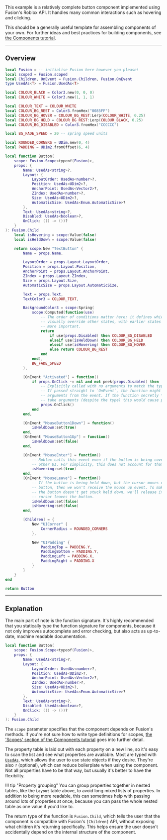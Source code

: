 This example is a relatively complete button component implemented using
Fusion's Roblox API. It handles many common interactions such as hovering and
clicking.

This should be a generally useful template for assembling components of your
own. For further ideas and best practices for building components, see
[the Components tutorial](../../../tutorials/components/components).


-----

## Overview

```Lua linenums="1"
local Fusion = -- initialise Fusion here however you please!
local scoped = Fusion.scoped
local Children, OnEvent = Fusion.Children, Fusion.OnEvent
type UsedAs<T> = Fusion.UsedAs<T>

local COLOUR_BLACK = Color3.new(0, 0, 0)
local COLOUR_WHITE = Color3.new(1, 1, 1)

local COLOUR_TEXT = COLOUR_WHITE
local COLOUR_BG_REST = Color3.fromHex("0085FF")
local COLOUR_BG_HOVER = COLOUR_BG_REST:Lerp(COLOUR_WHITE, 0.25)
local COLOUR_BG_HELD = COLOUR_BG_REST:Lerp(COLOUR_BLACK, 0.25)
local COLOUR_BG_DISABLED = Color3.fromHex("CCCCCC")

local BG_FADE_SPEED = 20 -- spring speed units

local ROUNDED_CORNERS = UDim.new(0, 4)
local PADDING = UDim2.fromOffset(6, 4)

local function Button(
	scope: Fusion.Scope<typeof(Fusion)>,
	props: {
		Name: UsedAs<string>?,
		Layout: {
			LayoutOrder: UsedAs<number>?,
			Position: UsedAs<UDim2>?,
			AnchorPoint: UsedAs<Vector2>?,
			ZIndex: UsedAs<number>?,
			Size: UsedAs<UDim2>?,
			AutomaticSize: UsedAs<Enum.AutomaticSize>?
		},
		Text: UsedAs<string>?,
		Disabled: UsedAs<boolean>?,
		OnClick: (() -> ())?
	}
): Fusion.Child
	local isHovering = scope:Value(false)
	local isHeldDown = scope:Value(false)

	return scope:New "TextButton" {
		Name = props.Name,

		LayoutOrder = props.Layout.LayoutOrder,
		Position = props.Layout.Position,
		AnchorPoint = props.Layout.AnchorPoint,
		ZIndex = props.Layout.ZIndex,
		Size = props.Layout.Size,
		AutomaticSize = props.Layout.AutomaticSize,

		Text = props.Text,
		TextColor3 = COLOUR_TEXT,

		BackgroundColor3 = scope:Spring(
			scope:Computed(function(use)
				-- The order of conditions matter here; it defines which states
				-- visually override other states, with earlier states being
				-- more important.
				return
					if use(props.Disabled) then COLOUR_BG_DISABLED
					elseif use(isHeldDown) then COLOUR_BG_HELD
					elseif use(isHovering) then COLOUR_BG_HOVER
					else return COLOUR_BG_REST
				end
			end), 
			BG_FADE_SPEED
		),

		[OnEvent "Activated"] = function()
			if props.OnClick ~= nil and not peek(props.Disabled) then
				-- Explicitly called with no arguments to match the typedef. 
				-- If passed straight to `OnEvent`, the function might receive
				-- arguments from the event. If the function secretly *does*
				-- take arguments (despite the type) this would cause problems.
				props.OnClick()
			end
		end,

		[OnEvent "MouseButton1Down"] = function()
			isHeldDown:set(true)
		end,
		[OnEvent "MouseButton1Up"] = function()
			isHeldDown:set(false)
		end,

		[OnEvent "MouseEnter"] = function()
			-- Roblox calls this event even if the button is being covered by
			-- other UI. For simplicity, this does not account for that.
			isHovering:set(true)
		end,
		[OnEvent "MouseLeave"] = function()
			-- If the button is being held down, but the cursor moves off the
			-- button, then we won't receive the mouse up event. To make sure
			-- the button doesn't get stuck held down, we'll release it if the
			-- cursor leaves the button.
			isHeldDown:set(false)
			isHovering:set(false)
		end,

		[Children] = {
			New "UICorner" {
				CornerRadius = ROUNDED_CORNERS
			},

			New "UIPadding" {
				PaddingTop = PADDING.Y,
				PaddingBottom = PADDING.Y,
				PaddingLeft = PADDING.X,
				PaddingRight = PADDING.X
			}
		}
	}
end

return Button
```

-----

## Explanation

The main part of note is the function signature. It's highly recommended that
you statically type the function signature for components, because it not only
improves autocomplete and error checking, but also acts as up-to-date, machine
readable documentation.

```Lua
local function Button(
	scope: Fusion.Scope<typeof(Fusion)>,
	props: {
		Name: UsedAs<string>?,
		Layout: {
			LayoutOrder: UsedAs<number>?,
			Position: UsedAs<UDim2>?,
			AnchorPoint: UsedAs<Vector2>?,
			ZIndex: UsedAs<number>?,
			Size: UsedAs<UDim2>?,
			AutomaticSize: UsedAs<Enum.AutomaticSize>?
		},
		Text: UsedAs<string>?,
		Disabled: UsedAs<boolean>?,
		OnClick: (() -> ())?
	}
): Fusion.Child
```

The `scope` parameter specifies that the component depends on Fusion's methods.
If you're not sure how to write type definitions for scopes,
[the 'Scopes' section of the Components tutorial](../../../tutorials/components/components/#scopes)
goes into further detail.

The property table is laid out with each property on a new line, so it's easy to
scan the list and see what properties are available. Most are typed with
[`UsedAs`](../../../api-reference/state/types/usedas), which allows the user to 
use state objects if they desire. They're also `?` (optional), which can reduce
boilerplate when using the component. Not all properties have to be that way,
but usually it's better to have the flexibility.

!!! tip "Property grouping"
	You can group properties together in nested tables, like the `Layout` table
	above, to avoid long mixed lists of properties. In addition to being more
	readable, this can sometimes help with passing around lots of properties at
	once, because you can pass the whole nested table as one value if you'd like
	to.

The return type of the function is `Fusion.Child`, which tells the user that the
component is compatible with Fusion's `[Children]` API, without exposing what
children it's returning specifically. This helps ensure the user doesn't
accidentally depend on the internal structure of the component.